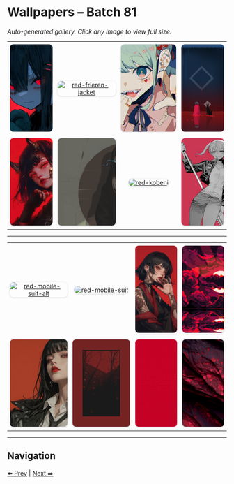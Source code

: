 # Wallpapers – Batch 81

_Auto-generated gallery. Click any image to view full size._

<table style="border-collapse:collapse; width:100%;">
  <tr>
    <td style="padding:6px; vertical-align:middle; text-align:center;"><a href="https://raw.githubusercontent.com/rubiin/wallpapers/master/wallpapers/red-eyes-girl.jpg"><img src="https://raw.githubusercontent.com/rubiin/wallpapers/master/wallpapers/red-eyes-girl.jpg" alt="red-eyes-girl" loading="lazy" style="width:300px; height:200px; object-fit:cover; border-radius:8px; box-shadow:0 1px 4px rgba(0,0,0,0.15);"></a></td>
    <td style="padding:6px; vertical-align:middle; text-align:center;"><a href="https://raw.githubusercontent.com/rubiin/wallpapers/master/wallpapers/red-frieren-jacket.png"><img src="https://raw.githubusercontent.com/rubiin/wallpapers/master/wallpapers/red-frieren-jacket.png" alt="red-frieren-jacket" loading="lazy" style="width:300px; height:200px; object-fit:cover; border-radius:8px; box-shadow:0 1px 4px rgba(0,0,0,0.15);"></a></td>
    <td style="padding:6px; vertical-align:middle; text-align:center;"><a href="https://raw.githubusercontent.com/rubiin/wallpapers/master/wallpapers/red-hatsune-miku-fangs.jpg"><img src="https://raw.githubusercontent.com/rubiin/wallpapers/master/wallpapers/red-hatsune-miku-fangs.jpg" alt="red-hatsune-miku-fangs" loading="lazy" style="width:300px; height:200px; object-fit:cover; border-radius:8px; box-shadow:0 1px 4px rgba(0,0,0,0.15);"></a></td>
    <td style="padding:6px; vertical-align:middle; text-align:center;"><a href="https://raw.githubusercontent.com/rubiin/wallpapers/master/wallpapers/red-hyper-light-drifter.jpg"><img src="https://raw.githubusercontent.com/rubiin/wallpapers/master/wallpapers/red-hyper-light-drifter.jpg" alt="red-hyper-light-drifter" loading="lazy" style="width:300px; height:200px; object-fit:cover; border-radius:8px; box-shadow:0 1px 4px rgba(0,0,0,0.15);"></a></td>
  </tr>
  <tr>
    <td style="padding:6px; vertical-align:middle; text-align:center;"><a href="https://raw.githubusercontent.com/rubiin/wallpapers/master/wallpapers/red-katana-demon-girl.jpg"><img src="https://raw.githubusercontent.com/rubiin/wallpapers/master/wallpapers/red-katana-demon-girl.jpg" alt="red-katana-demon-girl" loading="lazy" style="width:300px; height:200px; object-fit:cover; border-radius:8px; box-shadow:0 1px 4px rgba(0,0,0,0.15);"></a></td>
    <td style="padding:6px; vertical-align:middle; text-align:center;"><a href="https://raw.githubusercontent.com/rubiin/wallpapers/master/wallpapers/red-katana-girl.png"><img src="https://raw.githubusercontent.com/rubiin/wallpapers/master/wallpapers/red-katana-girl.png" alt="red-katana-girl" loading="lazy" style="width:300px; height:200px; object-fit:cover; border-radius:8px; box-shadow:0 1px 4px rgba(0,0,0,0.15);"></a></td>
    <td style="padding:6px; vertical-align:middle; text-align:center;"><a href="https://raw.githubusercontent.com/rubiin/wallpapers/master/wallpapers/red-kobeni.png"><img src="https://raw.githubusercontent.com/rubiin/wallpapers/master/wallpapers/red-kobeni.png" alt="red-kobeni" loading="lazy" style="width:300px; height:200px; object-fit:cover; border-radius:8px; box-shadow:0 1px 4px rgba(0,0,0,0.15);"></a></td>
    <td style="padding:6px; vertical-align:middle; text-align:center;"><a href="https://raw.githubusercontent.com/rubiin/wallpapers/master/wallpapers/red-maka-albarn.png"><img src="https://raw.githubusercontent.com/rubiin/wallpapers/master/wallpapers/red-maka-albarn.png" alt="red-maka-albarn" loading="lazy" style="width:300px; height:200px; object-fit:cover; border-radius:8px; box-shadow:0 1px 4px rgba(0,0,0,0.15);"></a></td>
  </tr>
</table>

<hr/>

<table style="border-collapse:collapse; width:100%;">
  <tr>
    <td style="padding:6px; vertical-align:middle; text-align:center;"><a href="https://raw.githubusercontent.com/rubiin/wallpapers/master/wallpapers/red-mobile-suit-alt.jpg"><img src="https://raw.githubusercontent.com/rubiin/wallpapers/master/wallpapers/red-mobile-suit-alt.jpg" alt="red-mobile-suit-alt" loading="lazy" style="width:300px; height:200px; object-fit:cover; border-radius:8px; box-shadow:0 1px 4px rgba(0,0,0,0.15);"></a></td>
    <td style="padding:6px; vertical-align:middle; text-align:center;"><a href="https://raw.githubusercontent.com/rubiin/wallpapers/master/wallpapers/red-mobile-suit.jpg"><img src="https://raw.githubusercontent.com/rubiin/wallpapers/master/wallpapers/red-mobile-suit.jpg" alt="red-mobile-suit" loading="lazy" style="width:300px; height:200px; object-fit:cover; border-radius:8px; box-shadow:0 1px 4px rgba(0,0,0,0.15);"></a></td>
    <td style="padding:6px; vertical-align:middle; text-align:center;"><a href="https://raw.githubusercontent.com/rubiin/wallpapers/master/wallpapers/red-nails-girl.jpg"><img src="https://raw.githubusercontent.com/rubiin/wallpapers/master/wallpapers/red-nails-girl.jpg" alt="red-nails-girl" loading="lazy" style="width:300px; height:200px; object-fit:cover; border-radius:8px; box-shadow:0 1px 4px rgba(0,0,0,0.15);"></a></td>
    <td style="padding:6px; vertical-align:middle; text-align:center;"><a href="https://raw.githubusercontent.com/rubiin/wallpapers/master/wallpapers/red-pixel-sun-clouds.png"><img src="https://raw.githubusercontent.com/rubiin/wallpapers/master/wallpapers/red-pixel-sun-clouds.png" alt="red-pixel-sun-clouds" loading="lazy" style="width:300px; height:200px; object-fit:cover; border-radius:8px; box-shadow:0 1px 4px rgba(0,0,0,0.15);"></a></td>
  </tr>
  <tr>
    <td style="padding:6px; vertical-align:middle; text-align:center;"><a href="https://raw.githubusercontent.com/rubiin/wallpapers/master/wallpapers/red-smoking-girl.jpg"><img src="https://raw.githubusercontent.com/rubiin/wallpapers/master/wallpapers/red-smoking-girl.jpg" alt="red-smoking-girl" loading="lazy" style="width:300px; height:200px; object-fit:cover; border-radius:8px; box-shadow:0 1px 4px rgba(0,0,0,0.15);"></a></td>
    <td style="padding:6px; vertical-align:middle; text-align:center;"><a href="https://raw.githubusercontent.com/rubiin/wallpapers/master/wallpapers/red-something.png"><img src="https://raw.githubusercontent.com/rubiin/wallpapers/master/wallpapers/red-something.png" alt="red-something" loading="lazy" style="width:300px; height:200px; object-fit:cover; border-radius:8px; box-shadow:0 1px 4px rgba(0,0,0,0.15);"></a></td>
    <td style="padding:6px; vertical-align:middle; text-align:center;"><a href="https://raw.githubusercontent.com/rubiin/wallpapers/master/wallpapers/red-sp-dr.png"><img src="https://raw.githubusercontent.com/rubiin/wallpapers/master/wallpapers/red-sp-dr.png" alt="red-sp-dr" loading="lazy" style="width:300px; height:200px; object-fit:cover; border-radius:8px; box-shadow:0 1px 4px rgba(0,0,0,0.15);"></a></td>
    <td style="padding:6px; vertical-align:middle; text-align:center;"><a href="https://raw.githubusercontent.com/rubiin/wallpapers/master/wallpapers/red-stone.jpg"><img src="https://raw.githubusercontent.com/rubiin/wallpapers/master/wallpapers/red-stone.jpg" alt="red-stone" loading="lazy" style="width:300px; height:200px; object-fit:cover; border-radius:8px; box-shadow:0 1px 4px rgba(0,0,0,0.15);"></a></td>
  </tr>
</table>

<hr/>

## Navigation

[⬅️ Prev](index_80.md) | [Next ➡️](index_82.md)

